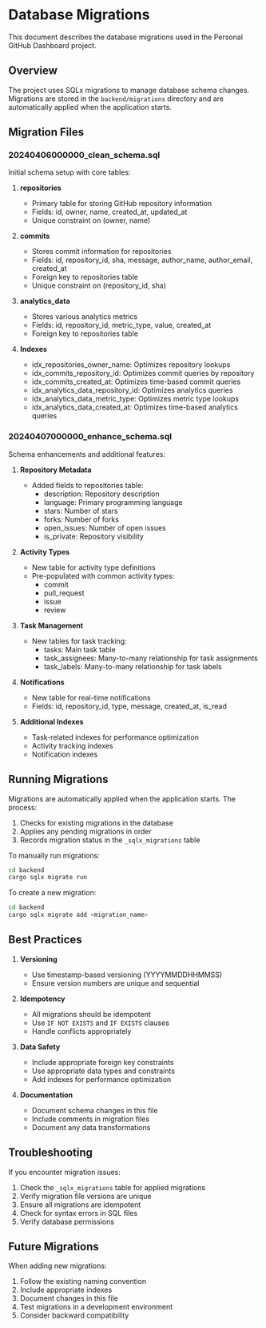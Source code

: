 # Database Migrations

This document describes the database migrations used in the Personal GitHub Dashboard project.

## Overview

The project uses SQLx migrations to manage database schema changes. Migrations are stored in the `backend/migrations` directory and are automatically applied when the application starts.

## Migration Files

### 20240406000000_clean_schema.sql

Initial schema setup with core tables:

1. **repositories**

   - Primary table for storing GitHub repository information
   - Fields: id, owner, name, created_at, updated_at
   - Unique constraint on (owner, name)

2. **commits**

   - Stores commit information for repositories
   - Fields: id, repository_id, sha, message, author_name, author_email, created_at
   - Foreign key to repositories table
   - Unique constraint on (repository_id, sha)

3. **analytics_data**

   - Stores various analytics metrics
   - Fields: id, repository_id, metric_type, value, created_at
   - Foreign key to repositories table

4. **Indexes**
   - idx_repositories_owner_name: Optimizes repository lookups
   - idx_commits_repository_id: Optimizes commit queries by repository
   - idx_commits_created_at: Optimizes time-based commit queries
   - idx_analytics_data_repository_id: Optimizes analytics queries
   - idx_analytics_data_metric_type: Optimizes metric type lookups
   - idx_analytics_data_created_at: Optimizes time-based analytics queries

### 20240407000000_enhance_schema.sql

Schema enhancements and additional features:

1. **Repository Metadata**

   - Added fields to repositories table:
     - description: Repository description
     - language: Primary programming language
     - stars: Number of stars
     - forks: Number of forks
     - open_issues: Number of open issues
     - is_private: Repository visibility

2. **Activity Types**

   - New table for activity type definitions
   - Pre-populated with common activity types:
     - commit
     - pull_request
     - issue
     - review

3. **Task Management**

   - New tables for task tracking:
     - tasks: Main task table
     - task_assignees: Many-to-many relationship for task assignments
     - task_labels: Many-to-many relationship for task labels

4. **Notifications**

   - New table for real-time notifications
   - Fields: id, repository_id, type, message, created_at, is_read

5. **Additional Indexes**
   - Task-related indexes for performance optimization
   - Activity tracking indexes
   - Notification indexes

## Running Migrations

Migrations are automatically applied when the application starts. The process:

1. Checks for existing migrations in the database
2. Applies any pending migrations in order
3. Records migration status in the `_sqlx_migrations` table

To manually run migrations:

```bash
cd backend
cargo sqlx migrate run
```

To create a new migration:

```bash
cd backend
cargo sqlx migrate add <migration_name>
```

## Best Practices

1. **Versioning**

   - Use timestamp-based versioning (YYYYMMDDHHMMSS)
   - Ensure version numbers are unique and sequential

2. **Idempotency**

   - All migrations should be idempotent
   - Use `IF NOT EXISTS` and `IF EXISTS` clauses
   - Handle conflicts appropriately

3. **Data Safety**

   - Include appropriate foreign key constraints
   - Use appropriate data types and constraints
   - Add indexes for performance optimization

4. **Documentation**
   - Document schema changes in this file
   - Include comments in migration files
   - Document any data transformations

## Troubleshooting

If you encounter migration issues:

1. Check the `_sqlx_migrations` table for applied migrations
2. Verify migration file versions are unique
3. Ensure all migrations are idempotent
4. Check for syntax errors in SQL files
5. Verify database permissions

## Future Migrations

When adding new migrations:

1. Follow the existing naming convention
2. Include appropriate indexes
3. Document changes in this file
4. Test migrations in a development environment
5. Consider backward compatibility
